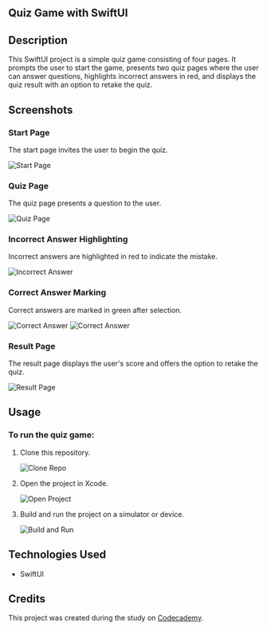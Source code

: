 ## Quiz Game with SwiftUI

## Description

This SwiftUI project is a simple quiz game consisting of four pages. It prompts the user to start the game, presents two quiz pages where the user can answer questions, highlights incorrect answers in red, and displays the quiz result with an option to retake the quiz.

## Screenshots

### Start Page

The start page invites the user to begin the quiz.

![Start Page](https://github.com/vanichx/SmallQuizGame/assets/121238690/b09cfb34-4326-4be4-92a3-e752b9ebe87c)

### Quiz Page

The quiz page presents a question to the user.

![Quiz Page](https://github.com/vanichx/SmallQuizGame/assets/121238690/0b3b2963-4a2e-4e58-89e8-571a14a143e8)

### Incorrect Answer Highlighting

Incorrect answers are highlighted in red to indicate the mistake.

![Incorrect Answer](https://github.com/vanichx/SmallQuizGame/assets/121238690/9c608e52-3941-4db0-95b0-ea82864ebbeb)

### Correct Answer Marking

Correct answers are marked in green after selection.

![Correct Answer](https://github.com/vanichx/SmallQuizGame/assets/121238690/4a6a1348-a213-4ef2-a846-9e3989b9bcce)
![Correct Answer](https://github.com/vanichx/SmallQuizGame/assets/121238690/6fe9d832-7a71-4855-b0c1-a6779d360b5b)

### Result Page

The result page displays the user's score and offers the option to retake the quiz.

![Result Page](https://github.com/vanichx/SmallQuizGame/assets/121238690/35bfd384-1db5-4c0f-8bc7-0761ac91c14d)

## Usage

### To run the quiz game:

1. Clone this repository.

   ![Clone Repo](https://github.com/vanichx/SmallQuizGame/assets/121238690/7fc0595b-0984-4b95-be65-1e03ec1823cd)

2. Open the project in Xcode.

   ![Open Project](https://github.com/vanichx/SmallQuizGame/assets/121238690/bb1c3ad6-7b39-44ab-9ec8-e64e6f537608)

3. Build and run the project on a simulator or device.

   ![Build and Run](https://github.com/vanichx/SmallQuizGame/assets/121238690/29a50578-3c0a-42cd-9e2a-07304da564fe)

## Technologies Used

- SwiftUI

## Credits
This project was created during the study on [Codecademy](https://www.codecademy.com/).
